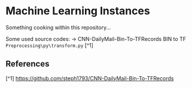 # Machine Learning Instances

Something cooking within this repository...

Some used source codes: 
-> CNN-DailyMail-Bin-To-TFRecords BIN to TF `Preprocessing\py\transform.py` [^1] 

## References
[^1] https://github.com/steph1793/CNN-DailyMail-Bin-To-TFRecords
